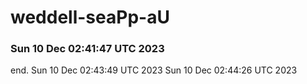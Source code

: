 # weddell-seaPp-aU

### Sun 10 Dec 02:41:47 UTC 2023

end.
Sun 10 Dec 02:43:49 UTC 2023
Sun 10 Dec 02:44:26 UTC 2023
